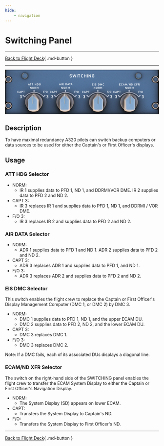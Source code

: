 ```yaml
---
hide:
    - navigation
---
```


# Switching Panel

---

[Back to Flight Deck](../flight-deck.md){ .md-button }

---

![Switching Panel](../../../assets/a32nx-briefing/pedestal/Switching-Panel.png "Switching Panel")

## Description

To have maximal redundancy A320 pilots can switch backup computers or data sources to be used for either the Captain's or First Officer's displays.

## Usage

### ATT HDG Selector

- NORM:
    - IR 1 supplies data to PFD 1, ND 1, and DDRMI/VOR DME. IR 2 supplies data to PFD 2 and ND 2.
- CAPT 3:
    - IR 3 replaces IR 1 and supplies data to PFD 1, ND 1, and DDRMI / VOR DME.
- F/O 3:
    - IR 3 replaces IR 2 and supplies data to PFD 2 and ND 2.

### AIR DATA Selector

- NORM:
    - ADR 1 supplies data to PFD 1 and ND 1. ADR 2 supplies data to PFD 2 and ND 2.
- CAPT 3:
    - ADR 3 replaces ADR 1 and supplies data to PFD 1, and ND 1.
- F/O 3:
    - ADR 3 replaces ADR 2 and supplies data to PFD 2 and ND 2.

### EIS DMC Selector

This switch enables the flight crew to replace the Captain or First Officer's Display Management Computer (DMC 1, or DMC 2) by DMC 3.

- NORM:
    - DMC 1 supplies data to PFD 1, ND 1, and the upper ECAM DU.
    - DMC 2 supplies data to PFD 2, ND 2, and the lower ECAM DU.
- CAPT 3:
    - DMC 3 replaces DMC 1.
- F/O 3:
    - DMC 3 replaces DMC 2.

Note: If a DMC fails, each of its associated DUs displays a diagonal line.

### ECAM/ND XFR Selector

The switch on the right-hand side of the SWITCHING panel enables the flight crew to transfer the ECAM System Display to either the Captain or First Officer's Navigation Display.

- NORM:
    - The System Display (SD) appears on lower ECAM.
- CAPT:
    - Transfers the System Display to Captain's ND.
- F/O:
    - Transfers the System Display to First Officer's ND.

---

[Back to Flight Deck](../flight-deck.md){ .md-button }
